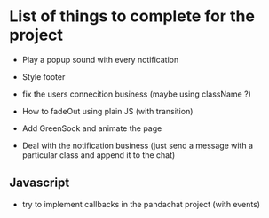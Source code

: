 # List of things to complete for the project

- Play a popup sound with every notification
- Style footer
- fix the users connecition business (maybe using className ?)




- How to fadeOut using plain JS (with transition)
- Add GreenSock and animate the page
- Deal with the notification business (just send a message with a particular class and append it to the chat)

## Javascript

- try to implement callbacks in the pandachat project (with events)



